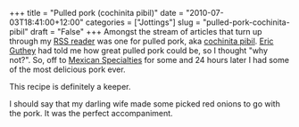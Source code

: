 +++
title = "Pulled pork (cochinita pibil)"
date = "2010-07-03T18:41:00+12:00"
categories = ["Jottings"]
slug = "pulled-pork-cochinita-pibil"
draft = "False"
+++
Amongst the stream of articles that turn up through my [RSS
reader](http://www.google.co.nz/reader) was one for pulled pork, aka [cochinita
pibil](http://simplyrecipes.com/recipes/cochinita_pibil/).  [Eric
Guthey](http://uk.cbs.dk/degree_programmes/cbs_graduate_school/kandidatuddannelser/leadership_and_management_studies/menu/faculty_staff/faculty_staff/line_coordinator/eric_guthey)
had told me how great pulled pork could be, so I thought "why not?".  So, off
to [Mexican Specialties](http://www.mexicanspecialities.co.nz/) for some and 24
hours later I had some of the most delicious pork ever.

This recipe is definitely a keeper.

I should say that my darling wife made some picked red onions to go with the
pork. It was the perfect accompaniment.

